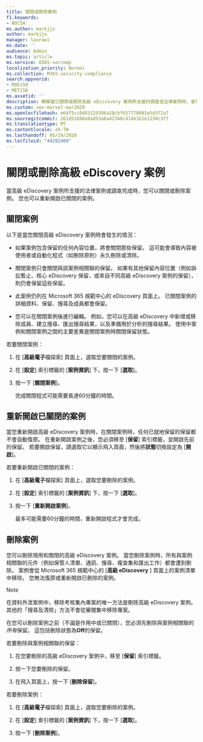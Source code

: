 ```yaml
---
title: 關閉或刪除案例
f1.keywords:
- NOCSH
ms.author: markjjo
author: markjjo
manager: laurawi
ms.date: ''
audience: Admin
ms.topic: article
ms.service: O365-seccomp
localization_priority: Normal
ms.collection: M365-security-compliance
search.appverid:
- MOE150
- MET150
ms.assetid: ''
description: 瞭解當已關閉或刪除高級 eDiscovery 案例所支援的調查或法律案例時，會發生什麼事。
ms.custom: seo-marvel-mar2020
ms.openlocfilehash: e64f5cc0483129396a28cbf657778001e5d372a7
ms.sourcegitcommit: 261d51b90a9ad53a6a42348c414b1b1e1230c37f
ms.translationtype: MT
ms.contentlocale: zh-TW
ms.lasthandoff: 05/19/2020
ms.locfileid: "44292409"
---
```

# <a name="close-or-delete-an-advanced-ediscovery-case"></a>關閉或刪除高級 eDiscovery 案例

當高級 eDiscovery 案例所支援的法律案例或調查完成時，您可以關閉或刪除案例。 您也可以重新開啟已關閉的案例。

## <a name="close-a-case"></a>關閉案例

以下是當您關閉高級 eDiscovery 案例時會發生的情況：

- 如果案例包含保留的任何內容位置，將會關閉那些保留。 這可能會導致內容被使用者或自動化程式（如刪除原則）永久刪除或清除。

- 關閉案例只會關閉與該案例相關聯的保留。 如果有其他保留內容位置（例如訴訟暫止、核心 eDiscovery 保留，或來自不同高級 eDiscovery 案例的保留），則仍會保留這些保留。

- 此案例仍列在 Microsoft 365 規範中心的 eDiscovery 頁面上。 已關閉案例的詳細資料、保留、搜尋及成員都會保留。

- 您可以在關閉案例後進行編輯。 例如，您可以在高級 eDiscovery 中新增或移除成員、建立搜尋、匯出搜尋結果，以及準備用於分析的搜尋結果。 使用中案例和關閉案例之間的主要差異是關閉案例時關閉保留狀態。

若要關閉案例：

1. 在 [**高級電子**檔探索] 頁面上，選取您要關閉的案例。

2. 在 [**設定**] 索引標籤的 [**案例資訊**] 下，按一下 [**選取**]。

3. 按一下 [**關閉案例**]。

   完成關閉程式可能需要長達60分鐘的時間。

## <a name="reopen-a-closed-case"></a>重新開啟已關閉的案例

當您重新開啟高級 eDiscovery 案例時，在關閉案例時，任何已就地保留的保留都不會自動復原。 在重新開啟案例之後，您必須移至 [**保留**] 索引標籤，並開啟先前的保留。 若要開啟保留，請選取它以顯示飛入頁面，然後將**狀態**切換設定為 [**開啟**]。

若要重新開啟已關閉的案例：

1. 在 [**高級電子**檔探索] 頁面上，選取您要刪除的案例。

2. 在 [**設定**] 索引標籤的 [**案例資訊**] 下，按一下 [**選取**]。

3. 按一下 [**重新開啟案例**]。

   最多可能需要60分鐘的時間，重新開啟程式才會完成。

## <a name="delete-a-case"></a>刪除案例

您可以刪除現用和關閉的高級 eDiscovery 案例。 當您刪除案例時，所有與案例相關聯的元件（例如保管人清單、通訊、搜尋、複查集和匯出工作）都會遭到刪除。 案例會從 Microsoft 365 規範中心的 [**高級 eDiscovery** ] 頁面上的案例清單中移除。 您無法復原或重新開啟已刪除的案例。

> [!NOTE]
> 在資料外泄案例中，移除考核集內專案的唯一方法是刪除高級 eDiscovery 案例。 其他的「搜尋及清除」方法不會從審閱集中移除專案。

在您可以刪除案例之前（不論是作用中或已關閉），您必須先刪除與案例相關聯的*所有*保留。 這包括刪除狀態為**Off**的保留。

若要刪除與案例相關聯的保留：

1. 在您要刪除的高級 eDiscovery 案例中，移至 [**保留**] 索引標籤。

2. 按一下您要刪除的保留。

3. 在飛入頁面上，按一下 [**刪除保留**]。

若要刪除案例：

1. 在 [**高級電子**檔探索] 頁面上，選取您要刪除的案例。

2. 在 [**設定**] 索引標籤的 [**案例資訊**] 下，按一下 [**選取**]。

3. 按一下 [**刪除案例**]。
